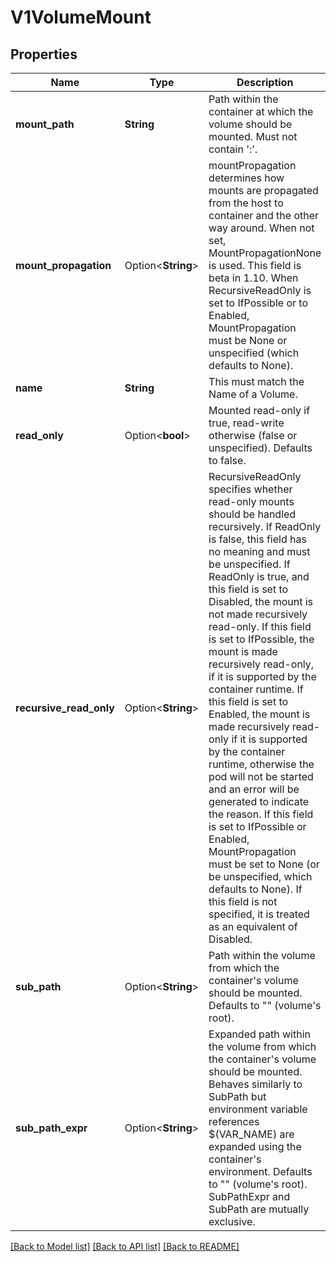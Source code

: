 # V1VolumeMount

## Properties

Name | Type | Description | Notes
------------ | ------------- | ------------- | -------------
**mount_path** | **String** | Path within the container at which the volume should be mounted.  Must not contain ':'. | 
**mount_propagation** | Option<**String**> | mountPropagation determines how mounts are propagated from the host to container and the other way around. When not set, MountPropagationNone is used. This field is beta in 1.10. When RecursiveReadOnly is set to IfPossible or to Enabled, MountPropagation must be None or unspecified (which defaults to None). | [optional]
**name** | **String** | This must match the Name of a Volume. | 
**read_only** | Option<**bool**> | Mounted read-only if true, read-write otherwise (false or unspecified). Defaults to false. | [optional]
**recursive_read_only** | Option<**String**> | RecursiveReadOnly specifies whether read-only mounts should be handled recursively.  If ReadOnly is false, this field has no meaning and must be unspecified.  If ReadOnly is true, and this field is set to Disabled, the mount is not made recursively read-only.  If this field is set to IfPossible, the mount is made recursively read-only, if it is supported by the container runtime.  If this field is set to Enabled, the mount is made recursively read-only if it is supported by the container runtime, otherwise the pod will not be started and an error will be generated to indicate the reason.  If this field is set to IfPossible or Enabled, MountPropagation must be set to None (or be unspecified, which defaults to None).  If this field is not specified, it is treated as an equivalent of Disabled. | [optional]
**sub_path** | Option<**String**> | Path within the volume from which the container's volume should be mounted. Defaults to \"\" (volume's root). | [optional]
**sub_path_expr** | Option<**String**> | Expanded path within the volume from which the container's volume should be mounted. Behaves similarly to SubPath but environment variable references $(VAR_NAME) are expanded using the container's environment. Defaults to \"\" (volume's root). SubPathExpr and SubPath are mutually exclusive. | [optional]

[[Back to Model list]](../README.md#documentation-for-models) [[Back to API list]](../README.md#documentation-for-api-endpoints) [[Back to README]](../README.md)


